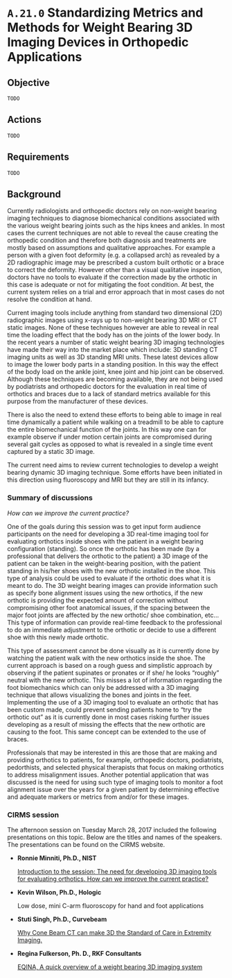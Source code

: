 # `A.21.0` Standardizing Metrics and Methods for Weight Bearing 3D Imaging Devices in Orthopedic Applications

## Objective

`TODO`

## Actions

`TODO`

## Requirements

`TODO`

## Background

Currently radiologists and orthopedic doctors rely on non-weight bearing imaging
techniques to diagnose biomechanical conditions associated with the various
weight bearing joints such as the hips knees and ankles. In most cases the
current techniques are not able to reveal the cause creating the orthopedic
condition and therefore both diagnosis and treatments are mostly based on
assumptions and qualitative approaches. For example a person with a given foot
deformity (e.g. a collapsed arch) as revealed by a 2D radiographic image may be
prescribed a custom built orthotic or a brace to correct the deformity. However
other than a visual qualitative inspection, doctors have no tools to evaluate if
the correction made by the orthotic in this case is adequate or not for
mitigating the foot condition. At best, the current system relies on a trial and
error approach that in most cases do not resolve the condition at hand.

Current imaging tools include anything from standard two dimensional (2D)
radiographic images using x-rays up to non-weight bearing 3D MRI or CT static
images. None of these techniques however are able to reveal in real time the
loading effect that the body has on the joints of the lower body. In the recent
years a number of static weight bearing 3D imaging technologies have made their
way into the market place which include: 3D standing CT imaging units as well as
3D standing MRI units. These latest devices allow to image the lower body parts
in a standing position. In this way the effect of the body load on the ankle
joint, knee joint and hip joint can be observed. Although these techniques are
becoming available, they are not being used by podiatrists and orthopedic
doctors for the evaluation in real time of orthotics and braces due to a lack of
standard metrics available for this purpose from the manufacturer of these
devices.

There is also the need to extend these efforts to being able to image in real
time dynamically a patient while walking on a treadmill to be able to capture
the entire biomechanical function of the joints. In this way one can for example
observe if under motion certain joints are compromised during several gait
cycles as opposed to what is revealed in a single time event captured by a
static 3D image.

The current need aims to review current technologies to develop a weight bearing
dynamic 3D imaging technique. Some efforts have been initiated in this direction
using fluoroscopy and MRI but they are still in its infancy.

### Summary of discussions

*How can we improve the current practice?*

One of the goals during this session was to get input form audience participants
on the need for developing a 3D real-time imaging tool for evaluating orthotics
inside shoes with the patient in a weight bearing configuration (standing). So
once the orthotic has been made (by a professional that delivers the orthotic to
the patient) a 3D image of the patient can be taken in the weight-bearing
position, with the patient standing in his/her shoes with the new orthotic
installed in the shoe. This type of analysis could be used to evaluate if the
orthotic does what it is meant to do. The 3D weight bearing images can provide
information such as specify bone alignment issues using the new orthotics, if
the new orthotic is providing the expected amount of correction without
compromising other foot anatomical issues, if the spacing between the major foot
joints are affected by the new orthotic/ shoe combination, etc… This type of
information can provide real-time feedback to the professional to do an
immediate adjustment to the orthotic or decide to use a different shoe with this
newly made orthotic.

This type of assessment cannot be done visually as it is currently done by
watching the patient walk with the new orthotics inside the shoe. The current
approach is based on a rough guess and simplistic approach by observing if the
patient supinates or pronates or if she/ he looks “roughly” neutral with the new
orthotic. This misses a lot of information regarding the foot biomechanics which
can only be addressed with a 3D imaging technique that allows visualizing the
bones and joints in the feet. Implementing the use of a 3D imaging tool to
evaluate an orthotic that has been custom made, could prevent sending patients
home to “try the orthotic out” as it is currently done in most cases risking
further issues developing as a result of missing the effects that the new
orthotic are causing to the foot. This same concept can be extended to the use
of braces.

Professionals that may be interested in this are those that are making and
providing orthotics to patients, for example, orthopedic doctors, podiatrists,
pedorthists, and selected physical therapists that focus on making orthotics to
address misalignment issues. Another potential application that was discussed is
the need for using such type of imaging tools to monitor a foot alignment issue
over the years for a given patient by determining effective and adequate markers
or metrics from and/or for these images.

### CIRMS session

The afternoon session on Tuesday March 28, 2017 included the following
presentations on this topic. Below are the titles and names of the speakers. The
presentations can be found on the CIRMS website.

- **Ronnie Minniti, Ph.D., NIST**

    [Introduction to the session: The need for developing 3D imaging tools for
evaluating orthotics. How can we improve the current practice?](http://cirms.org/pdf/cirms2017/MWG-Session-III-Minniti-Fulkerson-Culberson-20170413.pdf)

- **Kevin Wilson, Ph.D., Hologic**

    Low dose, mini C-arm fluoroscopy for hand and foot applications

- **Stuti Singh, Ph.D., Curvebeam**

    [Why Cone Beam CT can make 3D the Standard of Care in Extremity Imaging.](http://cirms.org/pdf/cirms2017/MWG-Session-III-Stuti-Singh-Rev-20170404.pdf)

- **Regina Fulkerson, Ph. D., RKF Consultants**

    [EQINA, A quick overview of a weight bearing 3D imaging system](http://cirms.org/pdf/cirms2017/MWG-Session-III-Fulkerson-Regina-Rev-20170404.pdf)
